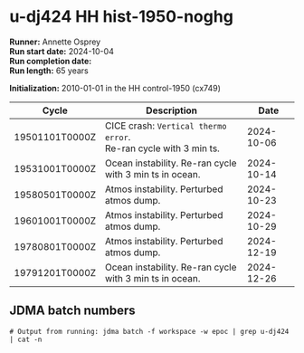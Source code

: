 # u-dj424 HH hist-1950-noghg

**Runner:** Annette Osprey  
**Run start date:** 2024-10-04   
**Run completion date:**   
**Run length:** 65 years   

**Initialization:** 2010-01-01 in the HH control-1950 (cx749)  

| Cycle | Description | Date |
| --- | --- | --- |
| 19501101T0000Z | CICE crash: `Vertical thermo error`.<br>Re-ran cycle with 3 min ts. | 2024-10-06 | 
| 19531001T0000Z | Ocean instability. Re-ran cycle with 3 min ts in ocean. | 2024-10-14 |
| 19580501T0000Z | Atmos instability. Perturbed atmos dump. | 2024-10-23 |
| 19601001T0000Z | Atmos instability. Perturbed atmos dump. | 2024-10-29 |
| 19780801T0000Z | Atmos instability. Perturbed atmos dump. | 2024-12-19 |
| 19791201T0000Z | Ocean instability. Re-ran cycle with 3 min ts in ocean. | 2024-12-26 |

## JDMA batch numbers
```
# Output from running: jdma batch -f workspace -w epoc | grep u-dj424 | cat -n

```
